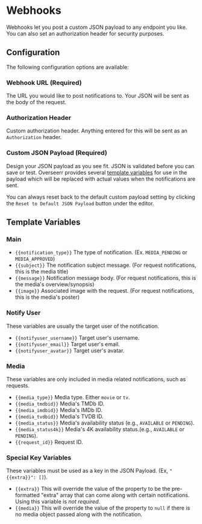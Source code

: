 # Webhooks

Webhooks let you post a custom JSON payload to any endpoint you like. You can also set an authorization header for security purposes.

## Configuration

The following configuration options are available:

### Webhook URL (Required)

The URL you would like to post notifications to. Your JSON will be sent as the body of the request.

### Authorization Header

Custom authorization header. Anything entered for this will be sent as an `Authorization` header.

### Custom JSON Payload (Required)

Design your JSON payload as you see fit. JSON is validated before you can save or test. Overseerr provides several [template variables](./webhooks.md#template-variables) for use in the payload which will be replaced with actual values when the notifications are sent.

You can always reset back to the default custom payload setting by clicking the `Reset to Default JSON Payload` button under the editor.

## Template Variables

### Main

- `{{notification_type}}` The type of notification. (Ex. `MEDIA_PENDING` or `MEDIA_APPROVED`)
- `{{subject}}` The notification subject message. (For request notifications, this is the media title)
- `{{message}}` Notification message body. (For request notifications, this is the media's overview/synopsis)
- `{{image}}` Associated image with the request. (For request notifications, this is the media's poster)

### Notify User

These variables are usually the target user of the notification.

- `{{notifyuser_username}}` Target user's username.
- `{{notifyuser_email}}` Target user's email.
- `{{notifyuser_avatar}}` Target user's avatar.

### Media

These variables are only included in media related notifications, such as requests.

- `{{media_type}}` Media type. Either `movie` or `tv`.
- `{{media_tmdbid}}` Media's TMDb ID.
- `{{media_imdbid}}` Media's IMDb ID.
- `{{media_tvdbid}}` Media's TVDB ID.
- `{{media_status}}` Media's availability status (e.g., `AVAILABLE` or `PENDING`).
- `{{media_status4k}}` Media's 4K availability status.(e.g., `AVAILABLE` or `PENDING`).
- `{{request_id}}` Request ID.

### Special Key Variables

These variables must be used as a key in the JSON Payload. (Ex, `"{{extra}}": []`).

- `{{extra}}` This will override the value of the property to be the pre-formatted "extra" array that can come along with certain notifications. Using this variable is _not required_.
- `{{media}}` This will override the value of the property to `null` if there is no media object passed along with the notification.
